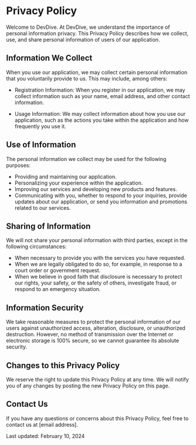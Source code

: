 # Privacy Policy

Welcome to DevDive. At DevDive, we understand the importance of personal information privacy. This Privacy Policy describes how we collect, use, and share personal information of users of our application.

## Information We Collect

When you use our application, we may collect certain personal information that you voluntarily provide to us. This may include, among others:

- Registration Information: When you register in our application, we may collect information such as your name, email address, and other contact information.

- Usage Information: We may collect information about how you use our application, such as the actions you take within the application and how frequently you use it.

## Use of Information

The personal information we collect may be used for the following purposes:

- Providing and maintaining our application.
- Personalizing your experience within the application.
- Improving our services and developing new products and features.
- Communicating with you, whether to respond to your inquiries, provide updates about our application, or send you information and promotions related to our services.

## Sharing of Information

We will not share your personal information with third parties, except in the following circumstances:

- When necessary to provide you with the services you have requested.
- When we are legally obligated to do so, for example, in response to a court order or government request.
- When we believe in good faith that disclosure is necessary to protect our rights, your safety, or the safety of others, investigate fraud, or respond to an emergency situation.

## Information Security

We take reasonable measures to protect the personal information of our users against unauthorized access, alteration, disclosure, or unauthorized destruction. However, no method of transmission over the Internet or electronic storage is 100% secure, so we cannot guarantee its absolute security.

## Changes to this Privacy Policy

We reserve the right to update this Privacy Policy at any time. We will notify you of any changes by posting the new Privacy Policy on this page.

## Contact Us

If you have any questions or concerns about this Privacy Policy, feel free to contact us at [email address].

Last updated: February 10, 2024
